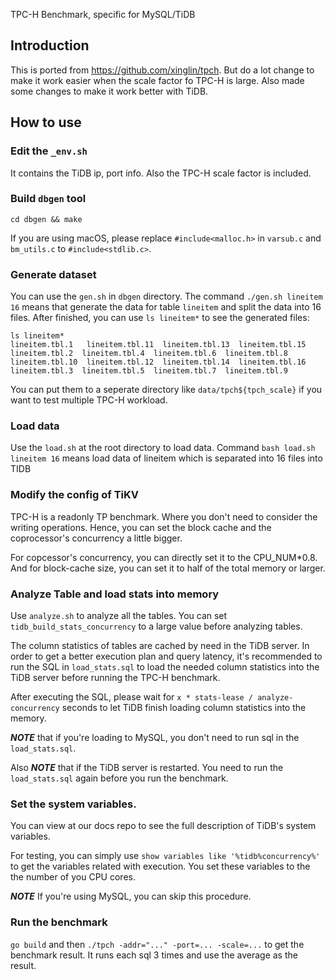 TPC-H Benchmark, specific for MySQL/TiDB
## Introduction

This is ported from https://github.com/xinglin/tpch. But do a lot change to make it work easier when the scale factor fo TPC-H is large.
Also made some changes to make it work better with TiDB.

## How to use 

### Edit the `_env.sh`

It contains the TiDB ip, port info. Also the TPC-H scale factor is included.

### Build `dbgen` tool

`cd dbgen && make`

If you are using macOS, please replace `#include<malloc.h>` in `varsub.c` and `bm_utils.c` to `#include<stdlib.c>`.

### Generate dataset

You can use the `gen.sh` in `dbgen` directory. The command `./gen.sh lineitem 16` means that generate the data for table `lineitem` and split the data into 16 files. After finished, you can use `ls lineitem*` to see the generated files:

```
ls lineitem*
lineitem.tbl.1   lineitem.tbl.11  lineitem.tbl.13  lineitem.tbl.15  lineitem.tbl.2  lineitem.tbl.4  lineitem.tbl.6  lineitem.tbl.8
lineitem.tbl.10  lineitem.tbl.12  lineitem.tbl.14  lineitem.tbl.16  lineitem.tbl.3  lineitem.tbl.5  lineitem.tbl.7  lineitem.tbl.9
```

You can put them to a seperate directory like `data/tpch${tpch_scale}` if you want to test multiple TPC-H workload.

### Load data

Use the `load.sh` at the root directory to load data. Command `bash load.sh lineitem 16` means load data of lineitem which is separated into 16 files into TIDB

### Modify the config of TiKV

TPC-H is a readonly TP benchmark. Where you don't need to consider the writing operations. Hence, you can set the block cache and the coprocessor's concurrency a little bigger.

For copcessor's concurrency, you can directly set it to the CPU_NUM*0.8. And for block-cache size, you can set it to half of the total memory or larger.


### Analyze Table and load stats into memory

Use `analyze.sh` to analyze all the tables. You can set `tidb_build_stats_concurrency` to a large value before analyzing tables.

The column statistics of tables are cached by need in the TiDB server. In order to get a better execution plan and query latency, it's recommended to run the SQL in `load_stats.sql`  to load the needed column statistics into the TiDB server before running the TPC-H benchmark.

After executing the SQL, please wait for `x * stats-lease / analyze-concurrency` seconds to let TiDB finish loading column statistics into the memory.

***NOTE*** that if you're loading to MySQL, you don't need to run sql in the `load_stats.sql`.

Also ***NOTE*** that if the TiDB server is restarted. You need to run the `load_stats.sql` again before you run the benchmark.

### Set the system variables.

You can view at our docs repo to see the full description of TiDB's system variables.

For testing, you can simply use `show variables like '%tidb%concurrency%'` to get the variables related with execution. You set these variables to the the number of you CPU cores.

***NOTE*** If you're using MySQL, you can skip this procedure.

### Run the benchmark

`go build` and then `./tpch -addr="..." -port=... -scale=...` to get the benchmark result. It runs each sql 3 times and use the average as the result.
